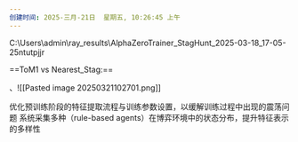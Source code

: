 ```yaml
---
创建时间: 2025-三月-21日  星期五, 10:26:45 上午
---
```

C:\Users\admin\ray_results\AlphaZeroTrainer_StagHunt_2025-03-18_17-05-25ntutpjjr

==ToM1 vs Nearest_Stag:==

、![[Pasted image 20250321102701.png]]



优化预训练阶段的特征提取流程与训练参数设置，以缓解训练过程中出现的震荡问题
系统采集多种（rule-based agents）在博弈环境中的状态分布，提升特征表示的多样性